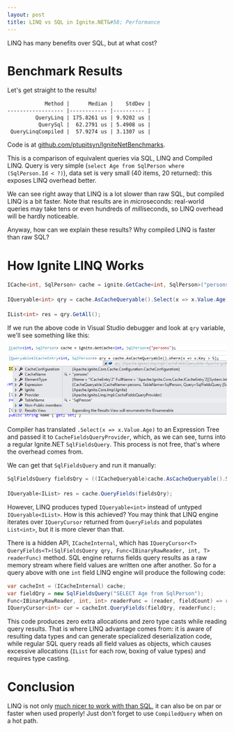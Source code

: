 ```yaml
---
layout: post
title: LINQ vs SQL in Ignite.NET&#58; Performance
---
```


LINQ has many benefits over SQL, but at what cost?

# Benchmark Results

Let's get straight to the results!

```
            Method |      Median |    StdDev |
------------------ |------------ |---------- |
         QueryLinq | 175.8261 us | 9.9202 us |
          QuerySql |  62.2791 us | 5.4908 us |
 QueryLinqCompiled |  57.9274 us | 3.1307 us |
```

Code is at [github.com/ptupitsyn/IgniteNetBenchmarks](https://github.com/ptupitsyn/IgniteNetBenchmarks/blob/master/IgniteLinqBenchmark.cs).

This is a comparison of equivalent queries via SQL, LINQ and Compiled LINQ.
Query is very simple (`select Age from SqlPerson where (SqlPerson.Id < ?)`), data set is very small (40 items, 20 returned): this exposes LINQ overhead better.

We can see right away that LINQ is a lot slower than raw SQL, but compiled LINQ is a bit faster.
Note that results are in *micro*seconds: real-world queries may take tens or even hundreds of *milli*seconds, so LINQ overhead will be hardly noticeable.

Anyway, how can we explain these results? Why compiled LINQ is faster than raw SQL?

# How Ignite LINQ Works

```cs
ICache<int, SqlPerson> cache = ignite.GetCache<int, SqlPerson>("persons");

IQueryable<int> qry = cache.AsCacheQueryable().Select(x => x.Value.Age);

IList<int> res = qry.GetAll();
```

If we run the above code in Visual Studio debugger and look at `qry` variable, we'll see something like this:

![ICacheQueryable Debug View](../images/Linq-vs-Sql/ICacheQueryable-debug.png)

Compiler has translated `.Select(x => x.Value.Age)` to an Expression Tree and passed it to `CacheFieldsQueryProvider`,
which, as we can see, turns into a regular Ignite.NET `SqlFieldsQuery`. This process is not free, that's where the overhead comes from.

We can get that `SqlFieldsQuery` and run it manually:

```cs
SqlFieldsQuery fieldsQry = ((ICacheQueryable)cache.AsCacheQueryable().Select(x => x.Value.Age)).GetFieldsQuery();

IQueryable<IList> res = cache.QueryFields(fieldsQry);
```

However, LINQ produces typed `IQueryable<int>` instead of untyped `IQueryable<IList>`. How is this achieved?
You may think that LINQ engine iterates over `IQueryCursor` returned from `QueryFields` and populates `List<int>`, but it is more clever than that.

There is a hidden API, `ICacheInternal`, which has `IQueryCursor<T> QueryFields<T>(SqlFieldsQuery qry, Func<IBinaryRawReader, int, T> readerFunc)` method.
SQL engine returns fields query results as a raw memory stream where field values are written one after another.
So for a query above with one `int` field LINQ engine will produce the following code:

```cs
var cacheInt = (ICacheInternal) cache;
var fieldQry = new SqlFieldsQuery("SELECT Age from SqlPerson");
Func<IBinaryRawReader, int, int> readerFunc = (reader, fieldCount) => reader.ReadObject<int>();
IQueryCursor<int> cur = cacheInt.QueryFields(fieldQry, readerFunc);
```

This code produces zero extra allocations and zero type casts while reading query results. That is where LINQ advantage comes from: it is aware of resulting data types and can generate specialized deserialization code, while regular SQL query reads all field values as objects, which causes excessive allocations (`IList` for each row, boxing of value types) and requires type casting.

# Conclusion

LINQ is not only [much nicer to work with than SQL](https://www.linqpad.net/WhyLINQBeatsSQL.aspx), it can also be on par or faster when used properly! Just don't forget to use `CompiledQuery` when on a hot path.